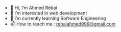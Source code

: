 - 👋 Hi, I’m Ahmed Rebai
- 👀 I’m interested in web development
- 🌱 I’m currently learning Software Engineering
- 📫 How to reach me : rebaiahmed999@gmail.com

<!---
AhmedRebai-1/AhmedRebai-1 is a ✨ special ✨ repository because its `README.md` (this file) appears on your GitHub profile.
You can click the Preview link to take a look at your changes.
--->
